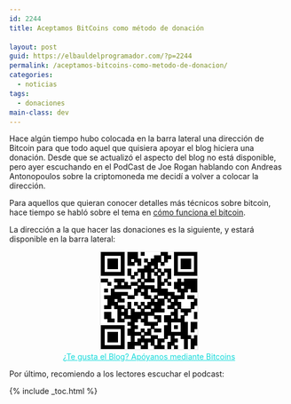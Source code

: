 ```yaml
---
id: 2244
title: Aceptamos BitCoins como método de donación

layout: post
guid: https://elbauldelprogramador.com/?p=2244
permalink: /aceptamos-bitcoins-como-metodo-de-donacion/
categories:
  - noticias
tags:
  - donaciones
main-class: dev
---
```

Hace algún tiempo hubo colocada en la barra lateral una dirección de Bitcoin para que todo aquel que quisiera apoyar el blog hiciera una donación. Desde que se actualizó el aspecto del blog no está disponible, pero ayer escuchando en el PodCast de Joe Rogan hablando con Andreas Antonopoulos sobre la criptomoneda me decidí a volver a colocar la dirección. 

Para aquellos que quieran conocer detalles más técnicos sobre bitcoin, hace tiempo se habló sobre el tema en [cómo funciona el bitcoin][1].

La dirección a la que hacer las donaciones es la siguiente, y estará disponible en la barra lateral:  
<!--ad-->

<div style="text-align:center">
  <img src="/assets/img/2014/01/Donar.png" width="178" height="178" /><br /><a style="color:rgb(18, 218, 218)" href="bitcoin:1DP3t19aiM1HgtaJbviB4bFvi5jrT5ccqA?label=El%20Baul%20del%20programador">¿Te gusta el Blog? Apóyanos mediante Bitcoins</a>
</div>

Por último, recomiendo a los lectores escuchar el podcast:

<span class='embed-youtube' style='text-align:center; display: block;'></span> 



 [1]: https://elbauldelprogramador.com/como-funciona-el-bitcoin-la-cripto-moneda/ "Cómo funciona el Bitcoin, la cripto-moneda"

{% include _toc.html %}
